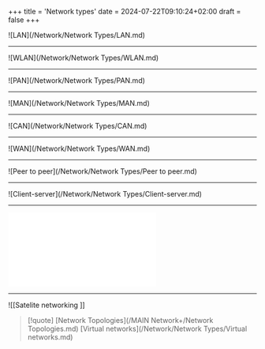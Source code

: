 +++
title = 'Network types'
date = 2024-07-22T09:10:24+02:00
draft = false
+++

![LAN](/Network/Network Types/LAN.md)


---

![WLAN](/Network/Network Types/WLAN.md)

---

![PAN](/Network/Network Types/PAN.md)

--- 

![MAN](/Network/Network Types/MAN.md)

---
![CAN](/Network/Network Types/CAN.md)

---
![WAN](/Network/Network Types/WAN.md)

---

![Peer to peer](/Network/Network Types/Peer to peer.md)

---
![Client-server](/Network/Network Types/Client-server.md)

--- 
![SAN](/Network/Data/SAN.md)

---

![[Satelite networking ]]


> [!quote]
> [Network Topologies](/MAIN Network+/Network Topologies.md) [Virtual networks](/Network/Network Types/Virtual networks.md)